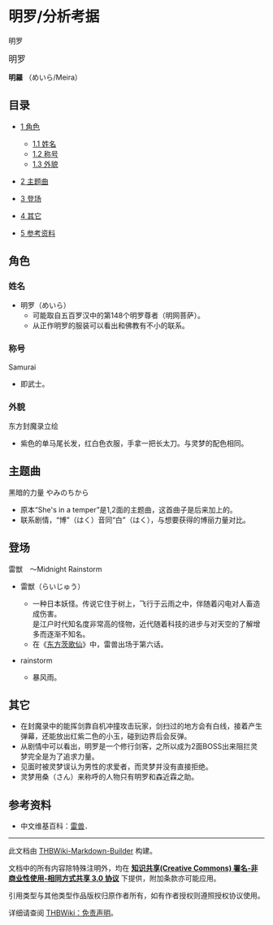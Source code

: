 # 明罗/分析考据

<!-- source html: G:\repos\THBWiki-Markdown-Builder\THBWikiMarkdown\Temp\main\a\ab\ns0%3A%E6%98%8E%E7%BD%97%2F%E5%88%86%E6%9E%90%E8%80%83%E6%8D%AE.html -->

明罗

  
<big>明罗</big>  

 **明羅** （めいら/Meira）
  

## 目录

- [1 角色](#角色)

  - [1.1 姓名](#姓名)
  - [1.2 称号](#称号)
  - [1.3 外貌](#外貌)



- [2 主题曲](#主题曲)
- [3 登场](#登场)
- [4 其它](#其它)
- [5 参考资料](#参考资料)




## 角色
### 姓名
- 明罗（めいら）
  - 可能取自五百罗汉中的第148个明罗尊者（明网菩萨）。
  - 从正作明罗的服装可以看出和佛教有不小的联系。


### 称号
  
Samurai 
  

- 即武士。

### 外貌
[](./文件-明罗（封魔录立绘）.png.md)  [](./文件-明罗（封魔录立绘）.png.md)东方封魔录立绘
- 紫色的单马尾长发，红白色衣服，手拿一把长太刀。与灵梦的配色相同。

## 主题曲
  
黑暗的力量 やみのちから
  

- 原本“She's in a temper”是1,2面的主题曲，这首曲子是后来加上的。
- 联系剧情，“博”（はく）音同“白”（はく），与想要获得的博丽力量对比。

## 登场
  
雷獣　～Midnight Rainstorm
  

- 雷獣（らいじゅう）
  - 一种日本妖怪。传说它住于树上，飞行于云雨之中，伴随着闪电对人畜造成伤害。  
是江户时代知名度非常高的怪物，近代随着科技的进步与对天空的了解增多而逐渐不知名。
  - 在《[东方茨歌仙](./东方茨歌仙.md)》中，雷兽出场于第六话。

- rainstorm
  - 暴风雨。


## 其它
- 在封魔录中的能挥剑靠自机冲撞攻击玩家，剑扫过的地方会有白线，接着产生弹幕，还能放出红紫二色的小玉，碰到边界后会反弹。
- 从剧情中可以看出，明罗是一个修行剑客，之所以成为2面BOSS出来阻拦灵梦完全是为了追求力量。
- 见面时被灵梦误认为男性的求爱者，而灵梦并没有直接拒绝。
- 灵梦用桑（さん）来称呼的人物只有明罗和森近霖之助。

## 参考资料
- 中文维基百科：[雷兽](http://zh.wikipedia.org/wiki/雷獸_(妖怪))．





---

此文档由 [THBWiki-Markdown-Builder](https://github.com/Delsin-Yu/THBWiki-Markdown-Builder) 构建。

文档中的所有内容除特殊注明外，均在 [**知识共享(Creative Commons) 署名-非商业性使用-相同方式共享 3.0 协议**](https://creativecommons.org/licenses/by-sa/3.0/deed.zh-hans) 下提供，附加条款亦可能应用。

引用类型与其他类型作品版权归原作者所有，如有作者授权则遵照授权协议使用。

详细请查阅 [THBWiki：免责声明](https://thbwiki.cc/THBWiki:%E5%85%8D%E8%B4%A3%E5%A3%B0%E6%98%8E)。

